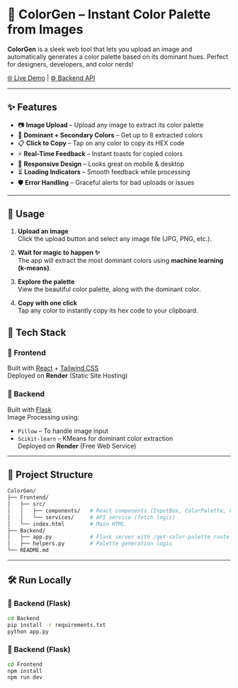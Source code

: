 # 🎨 ColorGen – Instant Color Palette from Images

**ColorGen** is a sleek web tool that lets you upload an image and automatically generates a color palette based on its dominant hues. Perfect for designers, developers, and color nerds!

[🌐 Live Demo](https://colorgen-xmna.onrender.com/) | [⚙️ Backend API](https://colorgen-backend.onrender.com)

---

## ✨ Features

- 📷 **Image Upload** – Upload any image to extract its color palette
- 🎨 **Dominant + Secondary Colors** – Get up to 8 extracted colors
- 📋 **Click to Copy** – Tap on any color to copy its HEX code
- ⚡ **Real-Time Feedback** – Instant toasts for copied colors
- 📱 **Responsive Design** – Looks great on mobile & desktop
- ⏳ **Loading Indicators** – Smooth feedback while processing
- 🛡️ **Error Handling** – Graceful alerts for bad uploads or issues

---

## 🚀 Usage

1. **Upload an image**  
   Click the upload button and select any image file (JPG, PNG, etc.).

2. **Wait for magic to happen ✨**  
   The app will extract the most dominant colors using **machine learning (k-means)**.

3. **Explore the palette**  
   View the beautiful color palette, along with the dominant color.

4. **Copy with one click**  
   Tap any color to instantly copy its hex code to your clipboard.



## 🧰 Tech Stack

### 🔹 Frontend  
Built with [React](https://reactjs.org/) + [Tailwind CSS](https://tailwindcss.com/)  
Deployed on **Render** (Static Site Hosting)

### 🔸 Backend  
Built with [Flask](https://flask.palletsprojects.com/)  
Image Processing using:
- `Pillow` – To handle image input
- `Scikit-learn` – KMeans for dominant color extraction  
Deployed on **Render** (Free Web Service)

---

## 📁 Project Structure

```bash
ColorGen/
├── Frontend/
│   ├── src/
│   │   ├── components/   # React components (InputBox, ColorPalette, ColorItem)
│   │   └── services/     # API service (fetch logic)
│   └── index.html        # Main HTML
├── Backend/
│   ├── app.py            # Flask server with /get-color-palette route
│   ├── helpers.py        # Palette generation logic
└── README.md


```


---

## 🛠️ Run Locally

### 🔹 Backend (Flask)
```bash
cd Backend
pip install -r requirements.txt
python app.py
```

### 🔹 Backend (Flask)
```bash
cd Frontend
npm install
npm run dev
```
